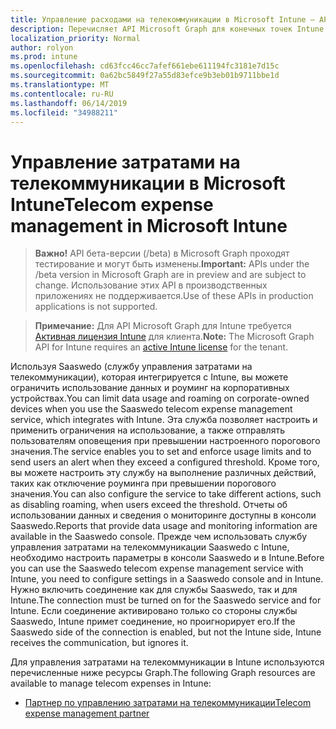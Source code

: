 ```yaml
---
title: Управление расходами на телекоммуникации в Microsoft Intune — API Microsoft Graph
description: Перечисляет API Microsoft Graph для конечных точек Intune (REST), связанных с управлением расходами на телекоммуникации в организации клиента.
localization_priority: Normal
author: rolyon
ms.prod: intune
ms.openlocfilehash: cd63fcc46cc7afef661ebe611194fc3181e7d15c
ms.sourcegitcommit: 0a62bc5849f27a55d83efce9b3eb01b9711bbe1d
ms.translationtype: MT
ms.contentlocale: ru-RU
ms.lasthandoff: 06/14/2019
ms.locfileid: "34988211"
---
```

# <a name="telecom-expense-management-in-microsoft-intune"></a><span data-ttu-id="ac50b-103">Управление затратами на телекоммуникации в Microsoft Intune</span><span class="sxs-lookup"><span data-stu-id="ac50b-103">Telecom expense management in Microsoft Intune</span></span>

> <span data-ttu-id="ac50b-104">**Важно!** API бета-версии (/beta) в Microsoft Graph проходят тестирование и могут быть изменены.</span><span class="sxs-lookup"><span data-stu-id="ac50b-104">**Important:** APIs under the /beta version in Microsoft Graph are in preview and are subject to change.</span></span> <span data-ttu-id="ac50b-105">Использование этих API в производственных приложениях не поддерживается.</span><span class="sxs-lookup"><span data-stu-id="ac50b-105">Use of these APIs in production applications is not supported.</span></span>

> <span data-ttu-id="ac50b-106">**Примечание:** Для API Microsoft Graph для Intune требуется [Активная лицензия Intune](https://go.microsoft.com/fwlink/?linkid=839381) для клиента.</span><span class="sxs-lookup"><span data-stu-id="ac50b-106">**Note:** The Microsoft Graph API for Intune requires an [active Intune license](https://go.microsoft.com/fwlink/?linkid=839381) for the tenant.</span></span>

<span data-ttu-id="ac50b-107">Используя Saaswedo (службу управления затратами на телекоммуникации), которая интегрируется с Intune, вы можете ограничить использование данных и роуминг на корпоративных устройствах.</span><span class="sxs-lookup"><span data-stu-id="ac50b-107">You can limit data usage and roaming on corporate-owned devices when you use the Saaswedo telecom expense management service, which integrates with Intune.</span></span> <span data-ttu-id="ac50b-108">Эта служба позволяет настроить и применить ограничения на использование, а также отправлять пользователям оповещения при превышении настроенного порогового значения.</span><span class="sxs-lookup"><span data-stu-id="ac50b-108">The service enables you to set and enforce usage limits and to send users an alert when they exceed a configured threshold.</span></span> <span data-ttu-id="ac50b-109">Кроме того, вы можете настроить эту службу на выполнение различных действий, таких как отключение роуминга при превышении порогового значения.</span><span class="sxs-lookup"><span data-stu-id="ac50b-109">You can also configure the service to take different actions, such as disabling roaming, when users exceed the threshold.</span></span> <span data-ttu-id="ac50b-110">Отчеты об использовании данных и сведения о мониторинге доступны в консоли Saaswedo.</span><span class="sxs-lookup"><span data-stu-id="ac50b-110">Reports that provide data usage and monitoring information are available in the Saaswedo console.</span></span> <span data-ttu-id="ac50b-111">Прежде чем использовать службу управления затратами на телекоммуникации Saaswedo с Intune, необходимо настроить параметры в консоли Saaswedo и в Intune.</span><span class="sxs-lookup"><span data-stu-id="ac50b-111">Before you can use the Saaswedo telecom expense management service with Intune, you need to configure settings in a Saaswedo console and in Intune.</span></span> <span data-ttu-id="ac50b-112">Нужно включить соединение как для службы Saaswedo, так и для Intune.</span><span class="sxs-lookup"><span data-stu-id="ac50b-112">The connection must be turned on for the Saaswedo service and for Intune.</span></span> <span data-ttu-id="ac50b-113">Если соединение активировано только со стороны службы Saaswedo, Intune примет соединение, но проигнорирует его.</span><span class="sxs-lookup"><span data-stu-id="ac50b-113">If the Saaswedo side of the connection is enabled, but not the Intune side, Intune receives the communication, but ignores it.</span></span>

<span data-ttu-id="ac50b-114">Для управления затратами на телекоммуникации в Intune используются перечисленные ниже ресурсы Graph.</span><span class="sxs-lookup"><span data-stu-id="ac50b-114">The following Graph resources are available to manage telecom expenses in Intune:</span></span>

- [<span data-ttu-id="ac50b-115">Партнер по управлению затратами на телекоммуникации</span><span class="sxs-lookup"><span data-stu-id="ac50b-115">Telecom expense management partner</span></span>](intune-tem-telecomexpensemanagementpartner.md)
